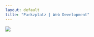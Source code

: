 ```yaml
---
layout: default
title: "Parkzplatz | Web Development"
---
```


<div class="parent-logo-div">
    <div class="inner-logo-div">
        <img src="{{ site.baseurl }}/assets/images/base/parkzplatz-coast.png" />
    </div>
</div>